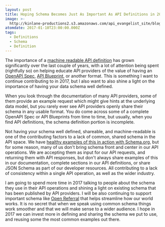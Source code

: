 ```yaml
---
layout: post
title: Hoping Schema Becomes Just As Important As API Definitions in 2017
image: >-
  http://kinlane-productions2.s3.amazonaws.com/api_evangelist_site/blog/schema_starburst.png
atomdate: 2017-01-10T23:00:00.000Z
tags:
  - Definitions
  - Schema
  - Definition
---
```

The importance of a [machine readable API definition](http://definitions.apievangelist.com/) has grown significantly over the last couple of years, with a lot of attention being spent (rightfully so) on helping educate API providers of the value of having an [OpenAPI Spec](https://github.com/OAI/OpenAPI-Specification), [API Blueprint](https://apiblueprint.org/), or another format. This is something I want to continue contributing to in 2017, but I also want to also shine a light on the importance of having your data schema well defined.

When you look through the documentation of many API providers, some of them provide an example request which might give hints at the underlying data model, but you rarely ever see API providers openly share their schema in any usable format. You do come across some of a complete OpenAPI Spec or API Blueprints from time to time, but usually, when you find API definitions, the schema definition portion is incomplete. 

Not having your schema well defined, shareable, and machine-readable is one of the contributing factors to a lack of common, shared schema in the API space. We have [healthy examples of this in action with Schema.org](http://schema.org/), but for some reason, many of us don't bring schema front and center in our API operations. We are accepting them as input for our API requests, and returning them with API responses, but don't always share examples of this in our documentation, complete sections in our API definitions, or share JSON Schema as part of our developer resources. All contributing to a lack of consistency within a single API operation, as well as the wider industry.

I am going to spend more time in 2017 talking to people about the schema they use in their API operations and shining a light on existing schema that has been published by API providers. I will be also continuing to support important schema like [Open Referral](https://openreferral.org/) that helps streamline how our world works. It is no secret that when we speak using common schema things work smoother and that we will make sense to a wider audience. I hope in 2017 we can invest more in defining and sharing the schema we put to use, and reusing some the most common examples out there.